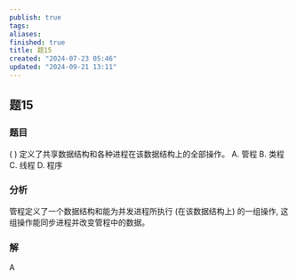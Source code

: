 ```yaml
---
publish: true
tags: 
aliases: 
finished: true
title: 题15
created: "2024-07-23 05:46"
updated: "2024-09-21 13:11"
---
```

## 题15
### 题目
( ) 定义了共享数据结构和各种进程在该数据结构上的全部操作。
A. 管程 
B. 类程 
C. 线程 
D. 程序
### 分析
管程定义了一个数据结构和能为并发进程所执行 (在该数据结构上) 的一组操作, 这组操作能同步进程并改变管程中的数据。 
### 解
A
